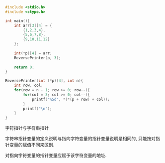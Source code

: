 
```c
#include <stdio.h>
#include <ctype.h>

int main(){
    int arr[3][4] = {
        {1,2,3,4},
        {5,6,7,8},
        {9,10,11,12}
    };
    
    int(*p)[4] = arr;
    ReversePrinter(p, 3);
    
    return 0;
}

ReversePrinter(int (*p)[4], int n){
    int row, col;
    for(row = n - 1; row >= 0; row--){
        for(col = 3; col >= 0; col--){
            printf("%5d", *(*(p + row) + col));
        }
        printf("\n");
    }
}
```

字符指针与字符串指针

字符串指针变量的定义说明与指向字符变量的指针变量说明是相同的, 只能按对指针变量的赋值不同来区别.

对指向字符变量的指针变量应赋予该字符变量的地址.
